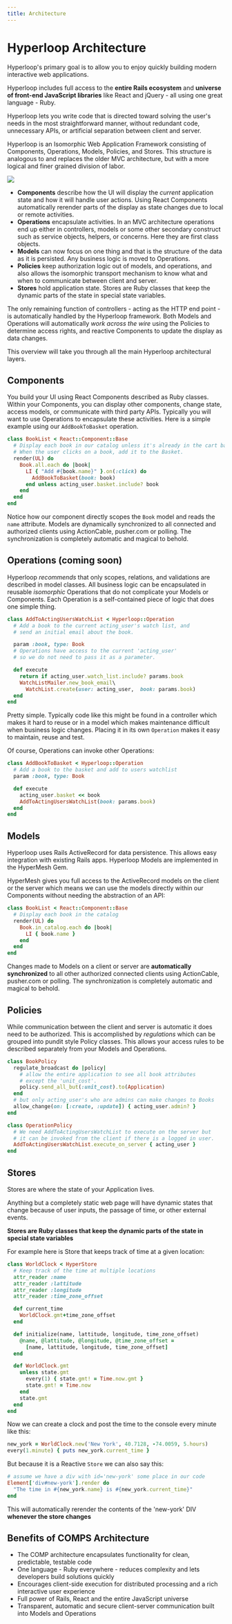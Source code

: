 ```yaml
---
title: Architecture
---
```

# Hyperloop Architecture

Hyperloop's primary goal is to allow you to enjoy quickly building modern interactive web applications.

Hyperloop includes full access to the **entire Rails ecosystem** and **universe of front-end JavaScript libraries** like React and jQuery - all using one great language - Ruby.

Hyperloop lets you write code that is directed toward solving the user's needs in the most straightforward manner, without redundant code, unnecessary APIs, or artificial separation between client and server.

Hyperloop is an Isomorphic Web Application Framework consisting of Components, Operations, Models, Policies, and Stores. This structure is analogous to and replaces the older MVC architecture, but with a more logical and finer grained division of labor.  

![](/images/HSCOMP-schematic.png)

+ **Components** describe how the UI will display the *current* application state and how it will handle user actions.  Using React Components automatically rerender parts of the display as state changes due to local or remote activities.
+ **Operations** encapsulate activities. In an MVC architecture operations end up either in controllers, models or some other secondary construct such as service objects, helpers, or concerns. Here they are first class objects.
+ **Models** can now focus on one thing and that is the structure of the data as it is persisted.  Any business logic is moved to Operations.
+ **Policies** keep authorization logic out of models, and operations, and also allows the isomorphic transport mechanism to know what and when to communicate between client and server.
+ **Stores** hold application state. Stores are Ruby classes that keep the dynamic parts of the state in special state variables.

The only remaining function of controllers - acting as the HTTP end point - is automatically handled by the Hyperloop framework.  Both Models and Operations will automatically *work across the wire* using the Policies to determine access rights, and reactive Components to update the display as data changes.

This overview will take you through all the main Hyperloop architectural layers.

## Components

You build your UI using React Components described as Ruby classes.  Within your Components, you can display other components, change state, access models, or communicate with third party APIs.  Typically you will want to use Operations to encapsulate these activities.  Here is a simple example using our `AddBookToBasket` operation.

```ruby
class BookList < React::Component::Base
  # Display each book in our catalog unless it's already in the cart basket.
  # When the user clicks on a book, add it to the Basket.
  render(UL) do
    Book.all.each do |book|
      LI { "Add #{book.name}" }.on(:click) do
        AddBookToBasket(book: book)
      end unless acting_user.basket.include? book
    end
  end
end
```

Notice how our component directly scopes the `Book` model and reads the `name` attribute.  Models are dynamically synchronized to all connected and authorized clients using ActionCable, pusher.com or polling.  The synchronization is completely automatic and magical to behold.

## Operations (coming soon)

Hyperloop *recommends* that only scopes, relations, and validations are described in model classes. All business logic can be encapsulated in reusable *isomorphic* Operations that do not complicate your Models or Components.  Each Operation is a self-contained piece of logic that does one simple thing.  

```ruby
class AddToActingUsersWatchList < Hyperloop::Operation
  # Add a book to the current acting_user's watch list, and
  # send an initial email about the book.

  param :book, type: Book
  # Operations have access to the current 'acting_user'
  # so we do not need to pass it as a parameter.

  def execute
    return if acting_user.watch_list.include? params.book
    WatchListMailer.new_book_email\
      WatchList.create(user: acting_user,  book: params.book)
  end
end
```

Pretty simple.  Typically code like this might be found in a controller which makes it hard to reuse or in a model which makes maintenance difficult when business logic changes.  Placing it in its own `Operation` makes it easy to maintain, reuse and test.

Of course, Operations can invoke other Operations:

```ruby
class AddBookToBasket < Hyperloop::Operation
  # Add a book to the basket and add to users watchlist
  param :book, type: Book

  def execute
    acting_user.basket << book
    AddToActingUsersWatchList(book: params.book)
  end
end
```

## Models

Hyperloop uses Rails ActiveRecord for data persistence.  This allows easy integration with existing Rails apps.  Hyperloop Models are implemented in the HyperMesh Gem.

HyperMesh gives you full access to the ActiveRecord models on the client or the server which means we can use the models directly within our Components without needing the abstraction of an API:

```ruby
class BookList < React::Component::Base
  # Display each book in the catalog
  render(UL) do
    Book.in_catalog.each do |book|
      LI { book.name }
    end
  end
end
```

Changes made to Models on a client or server are **automatically synchronized** to all other authorized connected clients using ActionCable, pusher.com or polling. The synchronization is completely automatic and magical to behold.


## Policies

While communication between the client and server is automatic it does need to be authorized.  This is accomplished by *regulations* which can be grouped into pundit style Policy classes.  This allows your access rules to be described separately from your Models and Operations.

```ruby
class BookPolicy
  regulate_broadcast do |policy|
    # allow the entire application to see all book attributes
    # except the 'unit_cost'.
    policy.send_all_but(:unit_cost).to(Application)
  end
  # but only acting_user's who are admins can make changes to Books
  allow_change(on: [:create, :update]) { acting_user.admin? }
end

class OperationPolicy
  # We need AddToActingUsersWatchList to execute on the server but
  # it can be invoked from the client if there is a logged in user.
  AddToActingUsersWatchList.execute_on_server { acting_user }
end
```

## Stores

Stores are where the state of your Application lives.

Anything but a completely static web page will have dynamic states that change because of user inputs, the passage of time, or other external events.

**Stores are Ruby classes that keep the dynamic parts of the state in special state variables**

For example here is Store that keeps track of time at a given location:

```ruby
class WorldClock < HyperStore
  # Keep track of the time at multiple locations
  attr_reader :name
  attr_reader :lattitude
  attr_reader :longitude
  attr_reader :time_zone_offset

  def current_time
    WorldClock.gmt+time_zone_offset
  end

  def initialize(name, lattitude, longitude, time_zone_offset)
    @name, @lattitude, @longitude, @time_zone_offset =
      [name, lattitude, longitude, time_zone_offset]
  end

  def WorldClock.gmt
    unless state.gmt
      every(1) { state.gmt! = Time.now.gmt }
      state.gmt! = Time.now
    end
    state.gmt
  end
end  
```  

Now we can create a clock and post the time to the console every minute like this:

```ruby
new_york = WorldClock.new('New York', 40.7128, -74.0059, 5.hours)
every(1.minute) { puts new_york.current_time }  
```

But because it is a Reactive `Store` we can also say this:

```ruby
# assume we have a div with id='new-york' some place in our code
Element['div#new-york'].render do
  "The time in #{new_york.name} is #{new_york.current_time}"
end
```

This will automatically rerender the contents of the 'new-york' DIV **whenever the store changes**


## Benefits of COMPS Architecture

+ The COMP architecture encapsulates functionality for clean, predictable, testable code
+ One language - Ruby everywhere - reduces complexity and lets developers build solutions quickly
+ Encourages client-side execution for distributed processing and a rich interactive user experience
+ Full power of Rails, React and the entire JavaScript universe
+ Transparent, automatic and secure client-server communication built into Models and Operations
